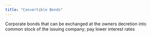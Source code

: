 ```yaml
---
title: "Convertible Bonds"
---
```

Corporate bonds that can be exchanged at the owners decretion into common stock of the issuing company; pay lower interest rates

